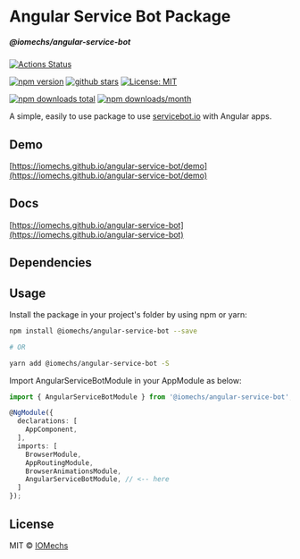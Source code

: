 # Angular Service Bot Package
##### @iomechs/angular-service-bot

[![Actions Status](https://github.com/iomechs/angular-service-bot/workflows/CI/badge.svg)](https://github.com/iomechs/angular-service-bot/actions)


<a href="https://www.npmjs.com/package/@iomechs/angular-service-bot"><img src="https://img.shields.io/npm/v/@iomechs/angular-service-bot.svg" alt="npm version" ></a>
<a href="https://www.npmjs.com/package/@iomechs/angular-service-bot"><img src="https://img.shields.io/github/stars/IOMechs/angular-service-bot.svg?style=social&label=Star&style=flat-square" alt="github stars" ></a>
[![License: MIT](https://img.shields.io/badge/License-MIT-yellow.svg)](https://opensource.org/licenses/MIT)

<a href="https://www.npmjs.com/package/@iomechs/angular-service-bot"><img src="https://img.shields.io/npm/dt/@iomechs/angular-service-bot.svg?style=flat-square" alt="npm downloads total" ></a>
<a href="https://www.npmjs.com/package/@iomechs/angular-service-bot"><img src="https://img.shields.io/npm/dm/@iomechs/angular-service-bot.svg" alt="npm downloads/month" ></a>


A simple, easily to use package to use [servicebot.io](https://www.servicebot.io/) with Angular apps.

## Demo

[https://iomechs.github.io/angular-service-bot/demo](https://iomechs.github.io/angular-service-bot/demo)

## Docs

[https://iomechs.github.io/angular-service-bot](https://iomechs.github.io/angular-service-bot)

## Dependencies


## Usage

Install the package in your project's folder by using npm or yarn:
```bash
npm install @iomechs/angular-service-bot --save

# OR

yarn add @iomechs/angular-service-bot -S
```

Import AngularServiceBotModule in your AppModule as below:

```typescript
import { AngularServiceBotModule } from '@iomechs/angular-service-bot';

@NgModule({
  declarations: [
    AppComponent,
  ],
  imports: [
    BrowserModule,
    AppRoutingModule,
    BrowserAnimationsModule,
    AngularServiceBotModule, // <-- here
  ]
});
```

## License

MIT © [IOMechs](https://github.com/IOmechs)
